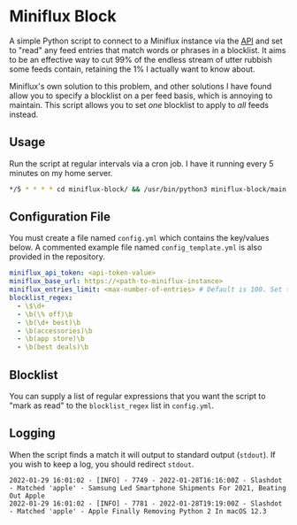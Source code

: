 # Miniflux Block

A simple Python script to connect to a Miniflux instance via the [API](https://miniflux.app/docs/api.html) and set to "read" any feed entries that match words or phrases in a blocklist. It aims to be an effective way to cut 99% of the endless stream of utter rubbish some feeds contain, retaining the 1% I actually want to know about.

Miniflux's own solution to this problem, and other solutions I have found allow you to specify a blocklist on a per feed basis, which is annoying to maintain. This script allows you to set _one_ blocklist to apply to _all_ feeds instead.

## Usage

Run the script at regular intervals via a cron job. I have it running every 5 minutes on my home server.

```sh
*/5 * * * * cd miniflux-block/ && /usr/bin/python3 miniflux-block/main.py
```

## Configuration File

You must create a file named `config.yml` which contains the key/values below. A commented example file named `config_template.yml` is also provided in the repository.

```yaml
miniflux_api_token: <api-token-value>
miniflux_base_url: https://<path-to-miniflux-instance>
miniflux_entries_limit: <max-number-of-entries> # Default is 100. Set to something high like 10000.
blocklist_regex:
  - \$\d+
  - \b(\% off)\b
  - \b(\d+ best)\b
  - \b(accessories)\b
  - \b(app store)\b
  - \b(best deals)\b
```

## Blocklist

You can supply a list of regular expressions that you want the script to "mark as read" to the `blocklist_regex` list in `config.yml`. 

## Logging

When the script finds a match it will output to standard output (`stdout`). If you wish to keep a log, you should redirect `stdout`.

```log
2022-01-29 16:01:02 - [INFO] - 7749 - 2022-01-28T16:16:00Z - Slashdot - Matched 'apple' - Samsung Led Smartphone Shipments For 2021, Beating Out Apple
2022-01-29 16:01:02 - [INFO] - 7781 - 2022-01-28T19:19:00Z - Slashdot - Matched 'apple' - Apple Finally Removing Python 2 In macOS 12.3
```

